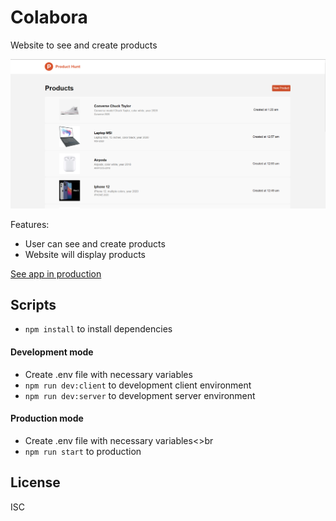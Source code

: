 # Colabora
Website to see and create products

![Colabora Capture](.readme-static/capture.png)

Features:

* User can see and create products
* Website will display products

[See app in production](http://157.245.94.169)

## Scripts

* `npm install` to install dependencies

#### Development mode
* Create .env file with necessary variables <br>
* `npm run dev:client` to development client environment
* `npm run dev:server` to development server environment

#### Production mode
* Create .env file with necessary variables<>br
* `npm run start` to production

## License

ISC
